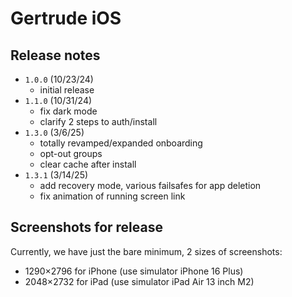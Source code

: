 # Gertrude iOS

## Release notes

- `1.0.0` (10/23/24)
  - initial release
- `1.1.0` (10/31/24)
  - fix dark mode
  - clarify 2 steps to auth/install
- `1.3.0` (3/6/25)
  - totally revamped/expanded onboarding
  - opt-out groups
  - clear cache after install
- `1.3.1` (3/14/25)
  - add recovery mode, various failsafes for app deletion
  - fix animation of running screen link

## Screenshots for release

Currently, we have just the bare minimum, 2 sizes of screenshots:

- 1290×2796 for iPhone (use simulator iPhone 16 Plus)
- 2048×2732 for iPad (use simulator iPad Air 13 inch M2)
